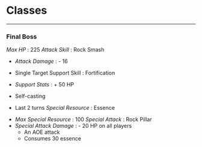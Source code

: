 # Classes 
-----
### Final Boss 
_Max HP_ : 225 
_Attack Skill_ : Rock Smash
  - _Attack Damage_ : - 16 
  * Single Target
Support Skill : Fortification
  - _Support Stats_ : + 50 HP
  * Self-casting
  + Last 2 turns
_Special Resource_ : Essence
  - _Max Special Resource_ : 100 
_Special Attack_ : Rock Pillar
  - _Special Attack Damage_ : - 20 HP on all players
      - An AOE attack
      - Consumes 30 essence
